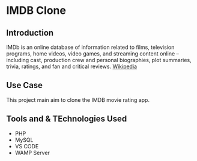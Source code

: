 # IMDB Clone
## Introduction
IMDb is an online database of information related to films, television programs, home videos, video games, and streaming content online – including cast, production crew and personal biographies, plot summaries, trivia, ratings, and fan and critical reviews.
[Wikipedia](https://en.wikipedia.org/wiki/IMDb)

## Use Case
This project main aim to clone the IMDB movie rating app.

## Tools and & TEchnologies Used
- PHP
- MySQL
- VS CODE
- WAMP Server
